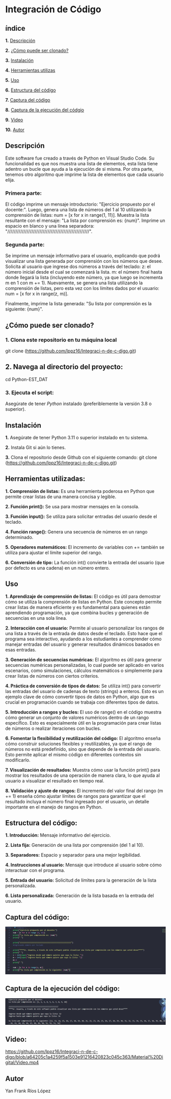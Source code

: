# Integración de Código

## índice

**1.** [Descripción](#descripción)

**2.** [¿Cómo puede ser clonado?](#cómo-puede-ser-clonado)

**3.** [Instalación](#instalación)

**4.** [Herramientas utilizas](#herramientas-utilizadas)

**5.** [Uso](#uso)

**6.** [Estructura del código](#estructura-del-codigo)

**7.** [Captura del código](#captura-del-codigo)

**8.** [Captura de la ejecución del códgio](#captura-de-la-ejecución-del-código)

**9.** [Video](#video)

**10.** [Autor](#autor)

## Descripción 
Este software fue creado a través de Python en Visual Studio Code. Su funcionalidad es que nos muestra una lista de elementos, esta lista tiene adentro un bucle que ayuda a la ejecución de si misma. Por otra parte, tenemos otro algoritmo que imprime la lista de elementos que cada usuario elija. 

### Primera parte:

El código imprime un mensaje introductorio: "Ejercicio propuesto por el docente:".
Luego, genera una lista de números del 1 al 10 utilizando la comprensión de listas: num = [x for x in range(1, 11)].
Muestra la lista resultante con el mensaje: "La lista por comprensión es: {num}".
Imprime un espacio en blanco y una línea separadora: "///////////////////////////////////////////////////".

### Segunda parte:

Se imprime un mensaje informativo para el usuario, explicando que podrá visualizar una lista generada por comprensión con los números que desee.
Solicita al usuario que ingrese dos números a través del teclado:
z: el número inicial desde el cual se comenzará la lista.
m: el número final hasta donde llegará la lista (incluyendo este número, ya que luego se incrementa m en 1 con m += 1).
Nuevamente, se genera una lista utilizando la comprensión de listas, pero esta vez con los límites dados por el usuario: num = [x for x in range(z, m)].

Finalmente, imprime la lista generada: "Su lista por comprensión es la siguiente: {num}".

## ¿Cómo puede ser clonado?

### 1. Clona este repositorio en tu máquina local

git clone (https://github.com/lppz16/Integraci-n-de-c-digo.git)

## 2. Navega al directorio del proyecto:

   cd Python-EST_DAT

### 3. Ejecuta el script:

Asegúrate de tener *Python* instalado (preferiblemente la versión 3.8 o superior).

## Instalación

**1.** Asegúrate de tener Python 3.11 o superior instalado en tu sistema.

**2.** Instala Git si aún lo tienes.

**3.** Clona el repositorio desde Github con el siguiente comando:
  git clone (https://github.com/lppz16/Integraci-n-de-c-digo.git)

## Herramientas utilizadas:

**1. Comprensión de listas:** Es una herramienta poderosa en Python que permite crear listas de una manera concisa y legible.

**2. Función print():** Se usa para mostrar mensajes en la consola.

**3. Función input():** Se utiliza para solicitar entradas del usuario desde el teclado.

**4. Función range():** Genera una secuencia de números en un rango determinado.

**5. Operadores matemáticos:** El incremento de variables con += también se utiliza para ajustar el límite superior del rango.

**6. Conversión de tipo:** La función int() convierte la entrada del usuario (que por defecto es una cadena) en un número entero.

## Uso

**1. Aprendizaje de comprensión de listas:**
El código es útil para demostrar cómo se utiliza la comprensión de listas en Python. Este concepto permite crear listas de manera eficiente y es fundamental para quienes están aprendiendo programación, ya que combina bucles y generación de secuencias en una sola línea.

**2. Interacción con el usuario:**
Permite al usuario personalizar los rangos de una lista a través de la entrada de datos desde el teclado. Esto hace que el programa sea interactivo, ayudando a los estudiantes a comprender cómo manejar entradas del usuario y generar resultados dinámicos basados en esas entradas.

**3. Generación de secuencias numéricas:**
El algoritmo es útil para generar secuencias numéricas personalizadas, lo cual puede ser aplicado en varios escenarios, como simulaciones, cálculos matemáticos o simplemente para crear listas de números con ciertos criterios.

**4. Práctica de conversión de tipos de datos:**
Se utiliza int() para convertir las entradas del usuario de cadenas de texto (strings) a enteros. Esto es un ejemplo clave de cómo convertir tipos de datos en Python, algo que es crucial en programación cuando se trabaja con diferentes tipos de datos.

**5. Introducción a rangos y bucles:**
El uso de range() en el código muestra cómo generar un conjunto de valores numéricos dentro de un rango específico. Esto es especialmente útil en la programación para crear listas de números o realizar iteraciones con bucles.

**6. Fomentar la flexibilidad y reutilización del código:**
El algoritmo enseña cómo construir soluciones flexibles y reutilizables, ya que el rango de números no está predefinido, sino que depende de la entrada del usuario. Esto permite aplicar el mismo código en diferentes contextos sin modificarlo.

**7. Visualización de resultados:**
Muestra cómo usar la función print() para mostrar los resultados de una operación de manera clara, lo que ayuda al usuario a visualizar el resultado en tiempo real.

**8. Validación y ajuste de rangos:**
El incremento del valor final del rango (m += 1) enseña cómo ajustar límites de rangos para garantizar que el resultado incluya el número final ingresado por el usuario, un detalle importante en el manejo de rangos en Python.

## Estructura del código:

**1. Introducción:**
Mensaje informativo del ejercicio.

**2. Lista fija:**
Generación de una lista por comprensión (del 1 al 10).

**3. Separadores:**
Espacio y separador para una mejor legibilidad.

**4. Instrucciones al usuario:**
Mensaje que introduce al usuario sobre cómo interactuar con el programa.

**5. Entrada del usuario:**
Solicitud de límites para la generación de la lista personalizada.

**6. Lista personalizada:**
Generación de la lista basada en la entrada del usuario.

## Captura del código:

![Python](https://github.com/lppz16/Integraci-n-de-c-digo/blob/71b35beaf64e2e027dbe3167e2a0e74881540f82/Material%20Digital/Captura%20de%20pantalla%202024-09-23%20145340.png)


## Captura de la ejecución del código:
![Python](https://github.com/lppz16/Integraci-n-de-c-digo/blob/main/Material%20Digital/Captura%20de%20pantalla%202024-09-23%20145653.png)

## Video:
https://github.com/lppz16/Integraci-n-de-c-digo/blob/a64205c1a4259f5a1503e91216420823c045c363/Material%20Digital/Video.mp4


## Autor

Yan Frank Ríos López

